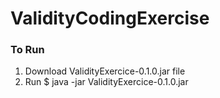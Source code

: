 # ValidityCodingExercise
### To Run
1. Download ValidityExercice-0.1.0.jar file
2. Run $ java -jar ValidityExercice-0.1.0.jar